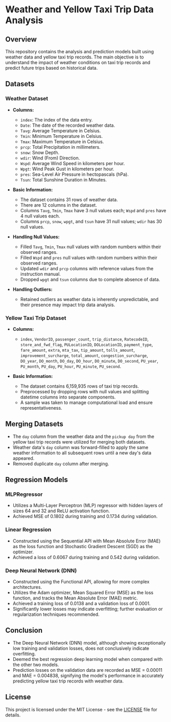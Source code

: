 # Weather and Yellow Taxi Trip Data Analysis

## Overview

This repository contains the analysis and prediction models built using weather data and yellow taxi trip records. The main objective is to understand the impact of weather conditions on taxi trip records and predict future trips based on historical data.

## Datasets

### Weather Dataset

- **Columns:**
  - `index`: The index of the data entry.
  - `Date`: The date of the recorded weather data.
  - `Tavg`: Average Temperature in Celsius.
  - `Tmin`: Minimum Temperature in Celsius.
  - `Tmax`: Maximum Temperature in Celsius.
  - `prcp`: Total Precipitation in millimeters.
  - `snow`: Snow Depth.
  - `wdir`: Wind (From) Direction.
  - `Wspd`: Average Wind Speed in kilometers per hour.
  - `Wpgt`: Wind Peak Gust in kilometers per hour.
  - `pres`: Sea-Level Air Pressure in hectopascals (hPa).
  - `Tsun`: Total Sunshine Duration in Minutes.

- **Basic Information:**
  - The dataset contains 31 rows of weather data.
  - There are 12 columns in the dataset.
  - Columns `Tavg`, `Tmin`, `Tmax` have 3 null values each; `Wspd` and `pres` have 4 null values each.
  - Columns `prcp`, `snow`, `wpgt`, and `tsun` have 31 null values; `wdir` has 30 null values.

- **Handling Null Values:**
  - Filled `Tavg`, `Tmin`, `Tmax` null values with random numbers within their observed ranges.
  - Filled `Wspd` and `pres` null values with random numbers within their observed ranges.
  - Updated `wdir` and `prcp` columns with reference values from the instruction manual.
  - Dropped `wpgt` and `tsun` columns due to complete absence of data.

- **Handling Outliers:**
  - Retained outliers as weather data is inherently unpredictable, and their presence may impact trip data analysis.

### Yellow Taxi Trip Dataset

- **Columns:**
  - `index`, `VendorID`, `passenger_count`, `trip_distance`, `RatecodeID`, `store_and_fwd_flag`, `PULocationID`, `DOLocationID`, `payment_type`, `fare_amount`, `extra`, `mta_tax`, `tip_amount`, `tolls_amount`, `improvement_surcharge`, `total_amount`, `congestion_surcharge`, `DO_year`, `DO_month`, `DO_day`, `DO_hour`, `DO_minute`, `DO_second`, `PU_year`, `PU_month`, `PU_day`, `PU_hour`, `PU_minute`, `PU_second`.

- **Basic Information:**
  - The dataset contains 6,159,935 rows of taxi trip records.
  - Preprocessed by dropping rows with null values and splitting datetime columns into separate components.
  - A sample was taken to manage computational load and ensure representativeness.

## Merging Datasets

- The `day` column from the weather data and the `pickup day` from the yellow taxi trip records were utilized for merging both datasets.
- Weather data's `day` column was forward-filled to apply the same weather information to all subsequent rows until a new day's data appeared.
- Removed duplicate `day` column after merging.

## Regression Models

### MLPRegressor

- Utilizes a Multi-Layer Perceptron (MLP) regressor with hidden layers of sizes 64 and 32 and ReLU activation function.
- Achieved MSE of 0.1802 during training and 0.1734 during validation.

### Linear Regression

- Constructed using the Sequential API with Mean Absolute Error (MAE) as the loss function and Stochastic Gradient Descent (SGD) as the optimizer.
- Achieved a loss of 0.6067 during training and 0.542 during validation.

### Deep Neural Network (DNN)

- Constructed using the Functional API, allowing for more complex architectures.
- Utilizes the Adam optimizer, Mean Squared Error (MSE) as the loss function, and tracks the Mean Absolute Error (MAE) metric.
- Achieved a training loss of 0.0138 and a validation loss of 0.0001.
- Significantly lower losses may indicate overfitting; further evaluation or regularization techniques recommended.

## Conclusion

- The Deep Neural Network (DNN) model, although showing exceptionally low training and validation losses, does not conclusively indicate overfitting.
- Deemed the best regression deep learning model when compared with the other two models.
- Prediction losses on the validation data are recorded as MSE = 0.00011 and MAE = 0.004838, signifying the model's performance in accurately predicting yellow taxi trip records with weather data.


## License

This project is licensed under the MIT License - see the [LICENSE](LICENSE) file for details.

